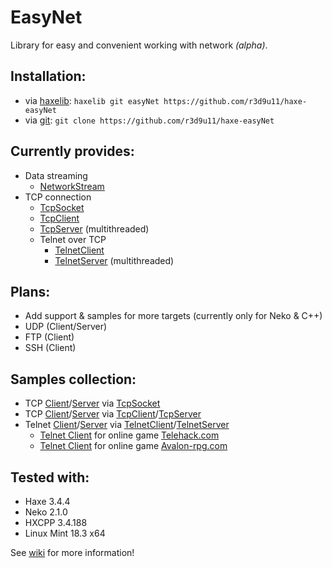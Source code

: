 # EasyNet

Library for easy and convenient working with network *(alpha)*.

## Installation:
* via [haxelib](https://lib.haxe.org/): `haxelib git easyNet https://github.com/r3d9u11/haxe-easyNet`
* via [git](https://git-scm.com/): `git clone https://github.com/r3d9u11/haxe-easyNet`

## Currently provides:
* Data streaming
  * [NetworkStream](../../wiki/rn.net.io.NetworkStream#networkstream)
* TCP connection
  * [TcpSocket](../../wiki/rn.net.tcp.TcpSocket#tcpsocket)
  * [TcpClient](../../wiki/rn.net.tcp.TcpClient#tcpclient)
  * [TcpServer](../../wiki/rn.net.tcp.TcpServer#tcpserver) (multithreaded)
  * Telnet over TCP
    * [TelnetClient](../../wiki/rn.net.tcp.telnet.TelnetClient#telnetclient)
    * [TelnetServer](../../wiki/rn.net.tcp.telnet.TelnetServer#telnetserver) (multithreaded)

## Plans:
* Add support & samples for more targets (currently only for Neko & C++)
* UDP (Client/Server)
* FTP (Client)
* SSH (Client)

## Samples collection:
* TCP [Client](samples/tcp/TcpSocket/client/Source/Main.hx#L1)/[Server](samples/tcp/TcpSocket/server/Source/Main.hx#L1) via [TcpSocket](../../wiki/rn.net.tcp.TcpSocket#tcpsocket)
* TCP [Client](samples/tcp/TcpClient/client/Source/Main.hx#L1)/[Server](samples/tcp/TcpClient/server/Source/Main.hx#L1) via [TcpClient](../../wiki/rn.net.tcp.TcpClient#tcpclient)/[TcpServer](../../wiki/rn.net.tcp.TcpServer#tcpserver)
* Telnet [Client](samples/tcp/Telnet/TelnetClient/client/Source/Main.hx#L1)/[Server](samples/tcp/Telnet/TelnetClient/server/Source/Main.hx#L1) via [TelnetClient](../../wiki/rn.net.tcp.telnet.TelnetClient#telnetclient)/[TelnetServer](../../wiki/rn.net.tcp.telnet.TelnetServer#telnetserver)
  * [Telnet Client](samples/tcp/Telnet/ttyGames/client-telehack.com/Source/Main.hx#L1) for online game [Telehack.com](http://telehack.wikia.com/wiki/Telehack_Wiki)
  * [Telnet Client](samples/tcp/Telnet/ttyGames/client-avalon-rpg.com/Source/Main.hx#L1) for online game [Avalon-rpg.com](https://www.avalon-rpg.com/guide/facts/)

## Tested with:
* Haxe 3.4.4
* Neko 2.1.0
* HXCPP 3.4.188
* Linux Mint 18.3 x64

See [wiki](../../wiki) for more information!